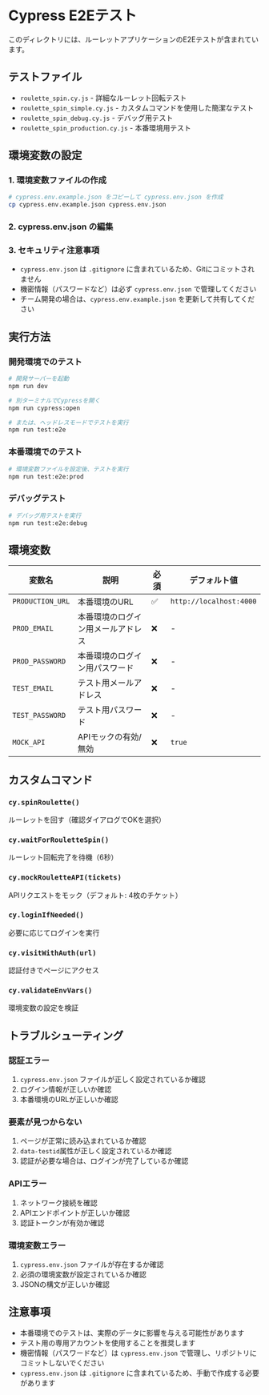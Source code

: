 # Cypress E2Eテスト

このディレクトリには、ルーレットアプリケーションのE2Eテストが含まれています。

## テストファイル

- `roulette_spin.cy.js` - 詳細なルーレット回転テスト
- `roulette_spin_simple.cy.js` - カスタムコマンドを使用した簡潔なテスト
- `roulette_spin_debug.cy.js` - デバッグ用テスト
- `roulette_spin_production.cy.js` - 本番環境用テスト

## 環境変数の設定

### 1. 環境変数ファイルの作成

```bash
# cypress.env.example.json をコピーして cypress.env.json を作成
cp cypress.env.example.json cypress.env.json
```

### 2. cypress.env.json の編集


### 3. セキュリティ注意事項

- `cypress.env.json` は `.gitignore` に含まれているため、Gitにコミットされません
- 機密情報（パスワードなど）は必ず `cypress.env.json` で管理してください
- チーム開発の場合は、`cypress.env.example.json` を更新して共有してください

## 実行方法

### 開発環境でのテスト

```bash
# 開発サーバーを起動
npm run dev

# 別ターミナルでCypressを開く
npm run cypress:open

# または、ヘッドレスモードでテストを実行
npm run test:e2e
```

### 本番環境でのテスト

```bash
# 環境変数ファイルを設定後、テストを実行
npm run test:e2e:prod
```

### デバッグテスト

```bash
# デバッグ用テストを実行
npm run test:e2e:debug
```

## 環境変数

| 変数名 | 説明 | 必須 | デフォルト値 |
|--------|------|------|-------------|
| `PRODUCTION_URL` | 本番環境のURL | ✅ | `http://localhost:4000` |
| `PROD_EMAIL` | 本番環境のログイン用メールアドレス | ❌ | - |
| `PROD_PASSWORD` | 本番環境のログイン用パスワード | ❌ | - |
| `TEST_EMAIL` | テスト用メールアドレス | ❌ | - |
| `TEST_PASSWORD` | テスト用パスワード | ❌ | - |
| `MOCK_API` | APIモックの有効/無効 | ❌ | `true` |

## カスタムコマンド

### `cy.spinRoulette()`
ルーレットを回す（確認ダイアログでOKを選択）

### `cy.waitForRouletteSpin()`
ルーレット回転完了を待機（6秒）

### `cy.mockRouletteAPI(tickets)`
APIリクエストをモック（デフォルト: 4枚のチケット）

### `cy.loginIfNeeded()`
必要に応じてログインを実行

### `cy.visitWithAuth(url)`
認証付きでページにアクセス

### `cy.validateEnvVars()`
環境変数の設定を検証

## トラブルシューティング

### 認証エラー

1. `cypress.env.json` ファイルが正しく設定されているか確認
2. ログイン情報が正しいか確認
3. 本番環境のURLが正しいか確認

### 要素が見つからない

1. ページが正常に読み込まれているか確認
2. `data-testid`属性が正しく設定されているか確認
3. 認証が必要な場合は、ログインが完了しているか確認

### APIエラー

1. ネットワーク接続を確認
2. APIエンドポイントが正しいか確認
3. 認証トークンが有効か確認

### 環境変数エラー

1. `cypress.env.json` ファイルが存在するか確認
2. 必須の環境変数が設定されているか確認
3. JSONの構文が正しいか確認

## 注意事項

- 本番環境でのテストは、実際のデータに影響を与える可能性があります
- テスト用の専用アカウントを使用することを推奨します
- 機密情報（パスワードなど）は `cypress.env.json` で管理し、リポジトリにコミットしないでください
- `cypress.env.json` は `.gitignore` に含まれているため、手動で作成する必要があります